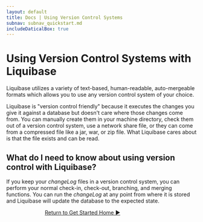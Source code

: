 ```yaml
---
layout: default
title: Docs | Using Version Control Systems 
subnav: subnav_quickstart.md
includeDaticalBox: true
---
```


# Using Version Control Systems with Liquibase

Liquibase utilizes a variety of text-based, human-readable, auto-mergeable formats which allows you to use any version control system of your choice. 

Liquibase is "version control friendly" because it executes the changes you give it against a database but doesn't care where those changes come from. 
You can manually create them in your machine directory, check them out of a version control system, use a network share file, or they can come from a compressed file like a jar, war, or zip file. What Liquibase cares about is that the file exists and can be read.

## What do I need to know about using version control with Liquibase?
If you keep your *changeLog* files in a version control system, you can perform your normal check-in, check-out, branching, and merging functions. You can run the *changeLog* at any point from where it is stored and Liquibase will update the database to the expected state.

<div class="cta-container" style="margin-left: auto; margin-right: auto; width: 300px; height: 50px">
<div class="cta cta--block"><a href="/get_started/index.html">Return to Get Started Home ►</a></div></div>
